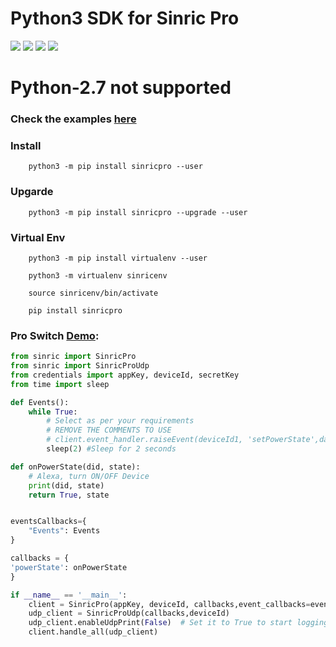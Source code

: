 #  Python3 SDK for Sinric Pro
[![](https://img.shields.io/pypi/format/sinricpro.svg)](https://github.com/sinricpro/Python-SDK) [![](https://img.shields.io/pypi/v/sinricpro.svg)](https://github.com/sinricpro/Python-SDK) [![](https://img.shields.io/github/repo-size/sinricpro/Python-SDK.svg)](https://github.com/sinricpro/Python-SDK) [![](https://img.shields.io/badge/author-Dhanush-orange.svg)](https://github.com/imdhanush)

# Python-2.7 not supported

### Check the examples [here](https://github.com/sinricpro/Python-Examples)

### Install
        python3 -m pip install sinricpro --user
   
### Upgarde
        python3 -m pip install sinricpro --upgrade --user
### Virtual Env
        python3 -m pip install virtualenv --user
    
        python3 -m virtualenv sinricenv
    
        source sinricenv/bin/activate
    
        pip install sinricpro
    

### Pro Switch [Demo](https://github.com/sinricpro/Python-Examples/tree/master/pro_switch_example):
```python
from sinric import SinricPro
from sinric import SinricProUdp
from credentials import appKey, deviceId, secretKey
from time import sleep

def Events():
    while True:
        # Select as per your requirements
        # REMOVE THE COMMENTS TO USE
        # client.event_handler.raiseEvent(deviceId1, 'setPowerState',data={'state': 'On'})
        sleep(2) #Sleep for 2 seconds 

def onPowerState(did, state):
    # Alexa, turn ON/OFF Device
    print(did, state)
    return True, state


eventsCallbacks={
    "Events": Events
}

callbacks = {
'powerState': onPowerState
}

if __name__ == '__main__':
    client = SinricPro(appKey, deviceId, callbacks,event_callbacks=eventsCallbacks, enable_trace=False,secretKey=secretKey)
    udp_client = SinricProUdp(callbacks,deviceId)
    udp_client.enableUdpPrint(False)  # Set it to True to start logging request Offline Request/Response
    client.handle_all(udp_client)
```
